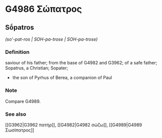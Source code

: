 # G4986 Σώπατρος

## Sṓpatros

_(so'-pat-ros | SOH-pa-trose | SOH-pa-trose)_

### Definition

saviour of his father; from the base of G4982 and G3962; of a safe father; Sopatrus, a Christian; Sopater; 

- the son of Pyrhus of Berea, a companion of Paul

### Note

Compare G4989.

### See also

[[G3962|G3962 πατήρ]], [[G4982|G4982 σώζω]], [[G4989|G4989 Σωσίπατρος]]

